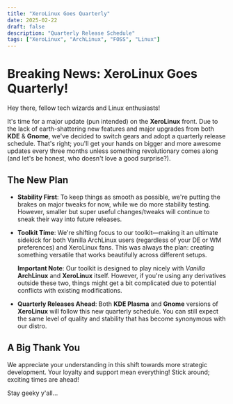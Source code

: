 ```yaml
---
title: "XeroLinux Goes Quarterly"
date: 2025-02-22
draft: false
description: "Quarterly Release Schedule"
tags: ["XeroLinux", "ArchLinux", "FOSS", "Linux"]
---
```

# Breaking News: XeroLinux Goes Quarterly!

Hey there, fellow tech wizards and Linux enthusiasts!

It's time for a major update (pun intended) on the **XeroLinux** front. Due to the lack of earth-shattering new features and major upgrades from both **KDE** & **Gnome**, we've decided to switch gears and adopt a quarterly release schedule. That's right; you'll get your hands on bigger and more awesome updates every three months unless something revolutionary comes along (and let's be honest, who doesn't love a good surprise?).

## The New Plan

- **Stability First**: To keep things as smooth as possible, we're putting the brakes on major tweaks for now, while we do more stability testing. However, smaller but super useful changes/tweaks will continue to sneak their way into future releases.
  
- **Toolkit Time**: We're shifting focus to our toolkit—making it an ultimate sidekick for both Vanilla ArchLinux users (regardless of your DE or WM preferences) and XeroLinux fans. This was always the plan: creating something versatile that works beautifully across different setups.

  **Important Note**: Our toolkit is designed to play nicely with *Vanilla* **ArchLinux** and **XeroLinux** itself. However, if you're using any derivatives outside these two, things might get a bit complicated due to potential conflicts with existing modifications.

- **Quarterly Releases Ahead**: Both **KDE Plasma** and **Gnome** versions of **XeroLinux** will follow this new quarterly schedule. You can still expect the same level of quality and stability that has become synonymous with our distro.

## A Big Thank You

We appreciate your understanding in this shift towards more strategic development. Your loyalty and support mean everything! Stick around; exciting times are ahead!

Stay geeky y'all...
